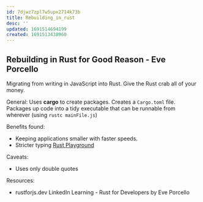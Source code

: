 ```yaml
---
id: 7djwz7zpl7w5upx2714k73b
title: Rebuilding_in_rust
desc: ''
updated: 1691514694199
created: 1691513438960
---
```


## Rebuilding in Rust for Good Reason - Eve Porcello

Migrating from writing in JavaScript into Rust. Give the Rust crab all of your money.

General:
Uses **cargo** to create packages. Creates a `Cargo.toml` file. Packages up code into a tidy executable that can be runnable from wherever (using `rustc mainFile.js`)

Benefits found:
- Keeping applications smaller with faster speeds.
- Stricter typing
[Rust Playground](play.rust-lang.org)

Caveats:
* Uses only double quotes


Resources:
- rustforjs.dev
LinkedIn Learning - Rust for Developers by Eve Porcello